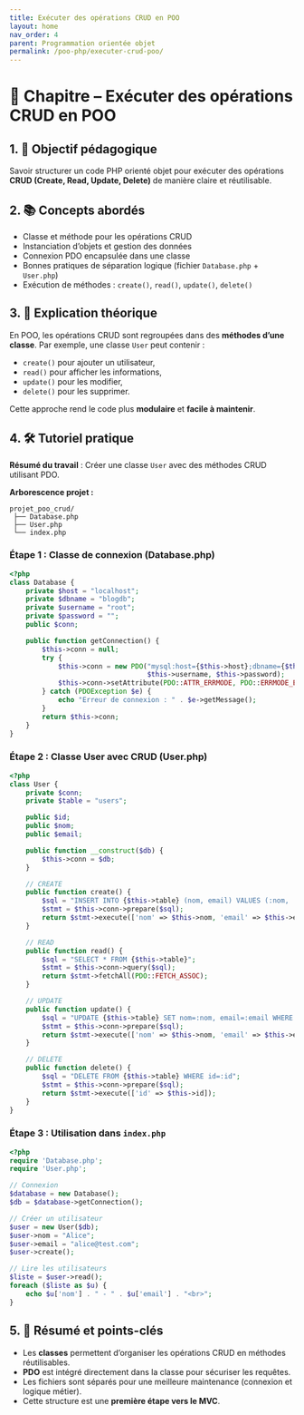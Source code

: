 ```yaml
---
title: Exécuter des opérations CRUD en POO
layout: home
nav_order: 4
parent: Programmation orientée objet
permalink: /poo-php/executer-crud-poo/
---
```



# 📘 Chapitre – Exécuter des opérations CRUD en POO

## 1. 🎯 Objectif pédagogique

Savoir structurer un code PHP orienté objet pour exécuter des opérations **CRUD (Create, Read, Update, Delete)** de manière claire et réutilisable.

## 2. 📚 Concepts abordés

* Classe et méthode pour les opérations CRUD
* Instanciation d’objets et gestion des données
* Connexion PDO encapsulée dans une classe
* Bonnes pratiques de séparation logique (fichier `Database.php` + `User.php`)
* Exécution de méthodes : `create()`, `read()`, `update()`, `delete()`

## 3. 🧠 Explication théorique

En POO, les opérations CRUD sont regroupées dans des **méthodes d’une classe**. Par exemple, une classe `User` peut contenir :

* `create()` pour ajouter un utilisateur,
* `read()` pour afficher les informations,
* `update()` pour les modifier,
* `delete()` pour les supprimer.

Cette approche rend le code plus **modulaire** et **facile à maintenir**.

## 4. 🛠 Tutoriel pratique

**Résumé du travail** : Créer une classe `User` avec des méthodes CRUD utilisant PDO.

**Arborescence projet :**

```
projet_poo_crud/
 ├── Database.php
 ├── User.php
 └── index.php
```

### Étape 1 : Classe de connexion (Database.php)

```php
<?php
class Database {
    private $host = "localhost";
    private $dbname = "blogdb";
    private $username = "root";
    private $password = "";
    public $conn;

    public function getConnection() {
        $this->conn = null;
        try {
            $this->conn = new PDO("mysql:host={$this->host};dbname={$this->dbname};charset=utf8", 
                                  $this->username, $this->password);
            $this->conn->setAttribute(PDO::ATTR_ERRMODE, PDO::ERRMODE_EXCEPTION);
        } catch (PDOException $e) {
            echo "Erreur de connexion : " . $e->getMessage();
        }
        return $this->conn;
    }
}
```

### Étape 2 : Classe User avec CRUD (User.php)

```php
<?php
class User {
    private $conn;
    private $table = "users";

    public $id;
    public $nom;
    public $email;

    public function __construct($db) {
        $this->conn = $db;
    }

    // CREATE
    public function create() {
        $sql = "INSERT INTO {$this->table} (nom, email) VALUES (:nom, :email)";
        $stmt = $this->conn->prepare($sql);
        return $stmt->execute(['nom' => $this->nom, 'email' => $this->email]);
    }

    // READ
    public function read() {
        $sql = "SELECT * FROM {$this->table}";
        $stmt = $this->conn->query($sql);
        return $stmt->fetchAll(PDO::FETCH_ASSOC);
    }

    // UPDATE
    public function update() {
        $sql = "UPDATE {$this->table} SET nom=:nom, email=:email WHERE id=:id";
        $stmt = $this->conn->prepare($sql);
        return $stmt->execute(['nom' => $this->nom, 'email' => $this->email, 'id' => $this->id]);
    }

    // DELETE
    public function delete() {
        $sql = "DELETE FROM {$this->table} WHERE id=:id";
        $stmt = $this->conn->prepare($sql);
        return $stmt->execute(['id' => $this->id]);
    }
}
```

### Étape 3 : Utilisation dans `index.php`

```php
<?php
require 'Database.php';
require 'User.php';

// Connexion
$database = new Database();
$db = $database->getConnection();

// Créer un utilisateur
$user = new User($db);
$user->nom = "Alice";
$user->email = "alice@test.com";
$user->create();

// Lire les utilisateurs
$liste = $user->read();
foreach ($liste as $u) {
    echo $u['nom'] . " - " . $u['email'] . "<br>";
}
```

## 5. 🧾 Résumé et points-clés

* Les **classes** permettent d’organiser les opérations CRUD en méthodes réutilisables.
* **PDO** est intégré directement dans la classe pour sécuriser les requêtes.
* Les fichiers sont séparés pour une meilleure maintenance (connexion et logique métier).
* Cette structure est une **première étape vers le MVC**.
